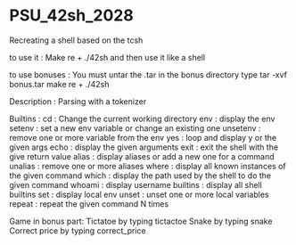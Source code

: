 # PSU_42sh_2028
Recreating a shell based on the tcsh

to use it : 
Make re + ./42sh
and then use it like a shell

to use bonuses : 
You must untar the .tar in the bonus directory
type tar -xvf bonus.tar
make re + ./42sh

Description :
Parsing with a tokenizer

Builtins : 
cd : Change the current working directory
env : display the env
setenv : set a new env variable or change an existing one
unsetenv : remove one or more variable from the env
yes : loop and display y or the given args
echo : display the given arguments
exit : exit the shell with the give return value
alias : display aliases or add a new one for a command
unalias : remove one or more aliases
where : display all known instances of the given command
which : display the path used by the shell to do the given command
whoami : display username
builtins : display all shell builtins
set : display local env
unset : unset one or more local variables
repeat : repeat the given command N times

Game in bonus part: 
Tictatoe by typing tictactoe
Snake by typing snake
Correct price by typing correct_price
